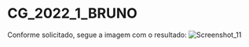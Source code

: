 # CG_2022_1_BRUNO

Conforme solicitado, segue a imagem com o resultado:
![Screenshot_11](https://user-images.githubusercontent.com/42704957/169167031-23a975cc-d4ce-4bb9-8426-a29b823d0404.png)

